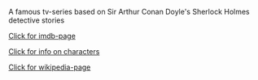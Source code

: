 A famous tv-series based on Sir Arthur Conan Doyle's Sherlock Holmes detective stories

[Click for imdb-page](imdb/imdb.md)

[Click for info on characters](characters/characters.md)

[Click for wikipedia-page](wikipedia/wikipedia.md)
